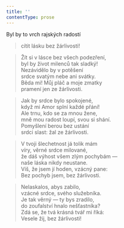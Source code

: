 ```yaml
---
title: ''
contentType: prose
---
```


Byl by to vrch rajských radostí

> cítit lásku bez žárlivosti!

> Žít si v lásce bez všech podezření,  
> byl by život milenců tak sladký!  
> Nezávidělo by v potěšení  
> srdce svatým nebe ani svátky.  
> Běda mi! Můj pláč a moje zmatky  
> pramení jen ze žárlivosti.

> Jak by srdce bylo spokojené,  
> když mi Amor splní každé přání!  
> Ale trnu, kdo se za mnou žene,  
> mně mou radost loupí, svou si shání.  
> Pomyšlení berou bez ustání  
> srdci slast: žal ze žárlivosti.

> V tvoji šlechetnost já tolik mám  
> víry, věrné srdce milované,  
> že dáš výhost všem zlým pochybám —  
> naše láska nikdy neustane.  
> Víš, že jsem jí hoden, vzácný pane:  
> Bez pochyb jsem, bez žárlivosti.

> Nelaskalos, abys zabilo,  
> vzácné srdce, svého služebníka.  
> Je tak věrný — ty bys zradilo,  
> do zoufalství hnalo nešťastníka?  
> Zdá se, že tvá krásná tvář mi říká:  
> Vesele žij, bez žárlivosti!

